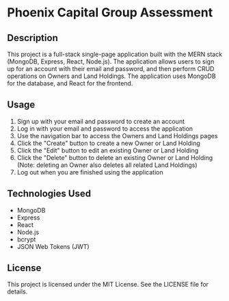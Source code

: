 # Phoenix Capital Group Assessment

## Description

This project is a full-stack single-page application built with the MERN stack (MongoDB, Express, React, Node.js). The application allows users to sign up for an account with their email and password, and then perform CRUD operations on Owners and Land Holdings. The application uses MongoDB for the database, and React for the frontend.

## Usage

1. Sign up with your email and password to create an account
2. Log in with your email and password to access the application
3. Use the navigation bar to access the Owners and Land Holdings pages
4. Click the "Create" button to create a new Owner or Land Holding
5. Click the "Edit" button to edit an existing Owner or Land Holding
6. Click the "Delete" button to delete an existing Owner or Land Holding (Note: deleting an Owner also deletes all related Land Holdings)
7. Log out when you are finished using the application

## Technologies Used

- MongoDB
- Express
- React
- Node.js
- bcrypt
- JSON Web Tokens (JWT)

## License

This project is licensed under the MIT License. See the LICENSE file for details.


